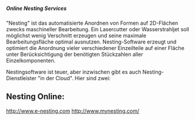 ##### Online Nesting Services

"Nesting" ist das automatisierte Anordnen von Formen auf 2D-Flächen zwecks maschineller Bearbeitung. Ein Lasercutter oder Wasserstrahljet soll möglichst wenig Verschnitt erzeugen und seine maximale Bearbeitungsfläche optimal ausnutzen. Nesting-Software erzeugt und optimiert die Anordnung vieler verschiedener Einzeilteile auf einer Fläche unter Berücksichtigung der benötigten Stückzahlen aller Einzelkomponenten.  

Nestingsoftware ist teuer, aber inzwischen gibt es auch Nesting-Dienstleister "in der Cloud". Hier sind zwei:

## Nesting Online:
http://www.e-nesting.com
http://www.mynesting.com/
